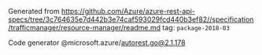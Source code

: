 Generated from https://github.com/Azure/azure-rest-api-specs/tree/3c764635e7d442b3e74caf593029fcd440b3ef82//specification/trafficmanager/resource-manager/readme.md tag: `package-2018-03`

Code generator @microsoft.azure/autorest.go@2.1.178


